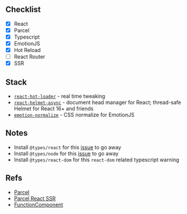 ## Checklist

- [x] React
- [x] Parcel
- [x] Typescript
- [x] EmotionJS
- [x] Hot Reload
- [ ] React Router
- [x] SSR

## Stack

- [`react-hot-loader`](https://github.com/gaearon/react-hot-loader) - real time tweaking
- [`react-helmet-async`](https://github.com/staylor/react-helmet-async) - document head manager for React; thread-safe Helmet for React 16+ and friends
- [`emotion-normalize`](https://github.com/infinum/emotion-normalize) - CSS normalize for EmotionJS

## Notes

- Install `@types/react` for this [issue](https://github.com/styled-components/styled-components/issues/1079) to go away
- Install `@types/node` for this [issue](https://github.com/wmonk/create-react-app-typescript/issues/93) to go away
- Install `@types/react-dom` for this `react-dom` related typescript warning

## Refs

- [Parcel](https://hackernoon.com/move-over-next-js-and-webpack-ba367f07545)
- [Parcel React SSR](https://github.com/reactivestack/parcel-react-ssr/blob/master/package.json)
- [FunctionComponent](https://alligator.io/react/typescript-with-react/)
